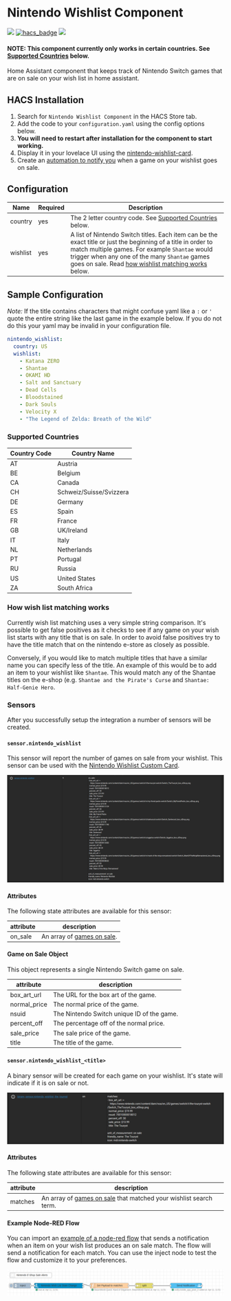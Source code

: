 # Nintendo Wishlist Component

[![](https://img.shields.io/github/release/custom-components/sensor.nintendo_wishlist/all.svg?style=for-the-badge)](https://github.com/boralyl/steam-wishlist/releases)
[![hacs_badge](https://img.shields.io/badge/HACS-Default-orange.svg?style=for-the-badge)](https://github.com/custom-components/hacs)
[![](https://img.shields.io/github/license/custom-components/sensor.nintendo_wishlist?style=for-the-badge)](LICENSE)

#### NOTE: This component currently only works in certain countries.  See [Supported Countries](#supported-countries) below.

Home Assistant component that keeps track of Nintendo Switch games that are on
sale on your wish list in home assistant.

## HACS Installation

1. Search for `Nintendo Wishlist Component` in the HACS Store tab.
2. Add the code to your `configuration.yaml` using the config options below.
3. **You will need to restart after installation for the component to start working.**
4. Display it in your lovelace UI using the [nintendo-wishlist-card](https://github.com/custom-cards/nintendo-wishlist-card).
5. Create an [automation to notify you](#example-node-red-flow) when a game on your wishlist goes on sale.

## Configuration

|Name|Required|Description|
|-|-|-|
|country|yes|The 2 letter country code.  See [Supported Countries](#supported-countries) below.|
|wishlist|yes|A list of Nintendo Switch titles. Each item can be the exact title or just the beginning of a title in order to match multiple games.  For example `Shantae` would trigger when any one of the many `Shantae` games goes on sale.  Read [how wishlist matching works](#how-wish-list-matching-works) below.

## Sample Configuration

*Note:* If the title contains characters that might confuse yaml like a `:` or `'` quote the entire string
like the last game in the example below.  If you do not do this your yaml may
be invalid in your configuration file.

```yaml
nintendo_wishlist:
  country: US
  wishlist:
    - Katana ZERO
    - Shantae
    - OKAMI HD
    - Salt and Sanctuary
    - Dead Cells
    - Bloodstained
    - Dark Souls
    - Velocity X
    - "The Legend of Zelda: Breath of the Wild"
```

### Supported Countries

|Country Code|Country Name|
|-|-|
|AT|Austria|
|BE|Belgium|
|CA|Canada|
|CH|Schweiz/Suisse/Svizzera|
|DE|Germany|
|ES|Spain|
|FR|France|
|GB|UK/Ireland|
|IT|Italy|
|NL|Netherlands|
|PT|Portugal|
|RU|Russia|
|US|United States|
|ZA|South Africa|


### How wish list matching works

Currently wish list matching uses a very simple string comparison.  It's
possible to get false positives as it checks to see if any game on your wish
list starts with any title that is on sale.  In order to avoid false positives
try to have the title match that on the nintendo e-store as closely as possible.

Conversely, if you would like to match multiple titles that have a similar name
you can specify less of the title.  An example of this would be to add an item
to your wishlist like `Shantae`.  This would match any of the Shantae titles on
the e-shop (e.g. `Shantae and the Pirate's Curse` and `Shantae: Half-Genie Hero`.

### Sensors

After you successfully setup the integration a number of sensors will be created.

#### `sensor.nintendo_wishlist`

This sensor will report the number of games on sale from your wishlist.
This sensor can be used with the [Nintendo Wishlist Custom Card](https://github.com/custom-cards/nintendo-wishlist-card).

[![sensor.nintendo_wishlist](./assets/sensor.nintendo_wishlist.png)](./assets/sensor.nintendo_wishlist.png)

#### Attributes

The following state attributes are available for this sensor:

|attribute|description|
|-|-|
|on_sale|An array of [games on sale](#game-on-sale-object).|

#### Game on Sale Object

This object represents a single Nintendo Switch game on sale.

|attribute|description|
|-|-|
|box_art_url|The URL for the box art of the game.|
|normal_price|The normal price of the game.|
|nsuid|The Nintendo Switch unique ID of the game.|
|percent_off|The percentage off of the normal price.|
|sale_price|The sale price of the game.|
|title|The title of the game.|

#### `sensor.nintendo_wishlist_<title>`

A binary sensor will be created for each game on your wishlist.  It's state will
indicate if it is on sale or not.

[![sensor.nintendo_wishlist_the_touryst](./assets/sensor.nintendo_wishlist_the_touryst.png)](./assets/sensor.nintendo_wishlist_the_touryst.png)

#### Attributes

The following state attributes are available for this sensor:

|attribute|description|
|-|-|
|matches|An array of [games on sale](#game-on-sale-object) that matched your wishlist search term.|


#### Example Node-RED Flow

You can import an [example of a node-red flow](./assets/flow.json) that sends a
notification when an item on your wish list produces an on sale match.  The flow
will send a notification for each match. You can use the inject node to test the
flow and customize it to your preferences.

[![Node-RED Flow](./assets/node-red-flow.png)](./assets/node-red-flow.png)
